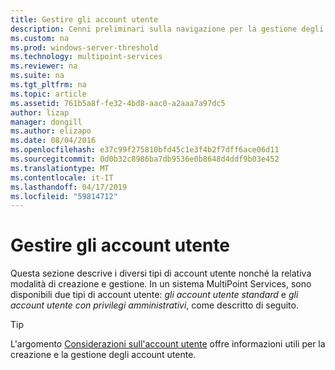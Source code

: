 ```yaml
---
title: Gestire gli account utente
description: Cenni preliminari sulla navigazione per la gestione degli account utente di MultiPoint Services
ms.custom: na
ms.prod: windows-server-threshold
ms.technology: multipoint-services
ms.reviewer: na
ms.suite: na
ms.tgt_pltfrm: na
ms.topic: article
ms.assetid: 761b5a8f-fe32-4bd8-aac0-a2aaa7a97dc5
author: lizap
manager: dongill
ms.author: elizapo
ms.date: 08/04/2016
ms.openlocfilehash: e37c99f275810bfd45c1e3f4b2f7dff6ace06d11
ms.sourcegitcommit: 0d0b32c8986ba7db9536e0b8648d4ddf9b03e452
ms.translationtype: MT
ms.contentlocale: it-IT
ms.lasthandoff: 04/17/2019
ms.locfileid: "59814712"
---
```

# <a name="manage-user-accounts"></a>Gestire gli account utente
Questa sezione descrive i diversi tipi di account utente nonché la relativa modalità di creazione e gestione. In un sistema MultiPoint Services, sono disponibili due tipi di account utente: *gli account utente standard* e *gli account utente con privilegi amministrativi*, come descritto di seguito.  
  
> [!TIP]  
> L'argomento [Considerazioni sull'account utente](User-Account-Considerations.md) offre informazioni utili per la creazione e la gestione degli account utente. 
